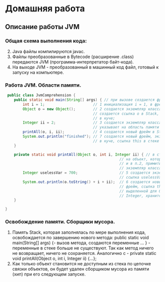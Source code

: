 # Домашняя работа

## Описание работы JVM

### Общая схема выполнения кода:
2. Java файлы компилируются javac.
3. Файлы преобразованные в Bytecode (расширение .class) передаются JVM 
(программа-интерпретатор байт-кода).
4. На выходе JVM - преобразованный в машинный код файл, готовый к запуску 
на компьютере.

### Работа JVM. Области памяти.
```java
 public class JvmComprehension {
    public static void main(String[] args) { // при вызове создается фрейм в Stack;
        int i = 1;                      // 1 инициализация i = 1, в фрейме, в стековой области памяти;
        Object o = new Object();        // 2 создается экземпляр класса Object, выделяется область памяти в Heap (куча),
                                        // создается ссылка o в Stack, указывает(смотрит) на область памяти, выделенной
                                        // в куче;
        Integer ii = 2;                 // 3 создается экземпляр класса Integer, хранится в куче, ссылка ii в стеке
                                        // указывает на область памяти выделенной для этого объекта в куче;
        printAll(o, i, ii);             // 4 создается новый фрейм в Stack
        System.out.println("finished"); // 7 создается новый фрейм, экземпляр класса String, выделяется область памяти
                                        // в куче, ссылка this в стеке
    }

    private static void printAll(Object o, int i, Integer ii) { // в стеке, в соответствующем фрейме создается ссылка
                                                    // на объект, который указывает на ту же область памяти в куче, что
                                                    // и в п.2, примитивный тип i = 1, хранится в стеке, создается
                                                    // экземпляр класса Integer, хранится в куче, ссылка ii в стеке;
        Integer uselessVar = 700;                   // 5 создается экземпляр класса Integer, память выделяется в куче,
                                                    // ссылка uselessVar хранится в стеке;
        System.out.println(o.toString() + i + ii);  // 6 создается новый фрейм в стеке, создается еще один
                                                    // фрейм, ссылка this будет указывать в кучу на ту же область памяти
                                                    // выделенной для Object, i = 1, хранится в стеке, экземпляр класса
                                                    // Integer, хранится в куче, ссылка ii в стеке;
    }

}
```
### Освобождение памяти. Сборщики мусора.
1. Память Stack, которая заполнялась по мере выполнения кода, освобождается по 
завершению нового метода:
   public static void main(String[] args) {- вызов метода, создаются переменные
   ...
   } - переменные в стеке больше не существуют. Так как метод ничего не возвращает,
ничего не сохраняется.
 Аналогично с - private static void printAll(Object o, int i, Integer ii) {...};
2. Как только объект становится не доступным из стека по цепочке
связки объектов, он будет удален сборщиком мусора из памяти (хип) при его следующем запуске.